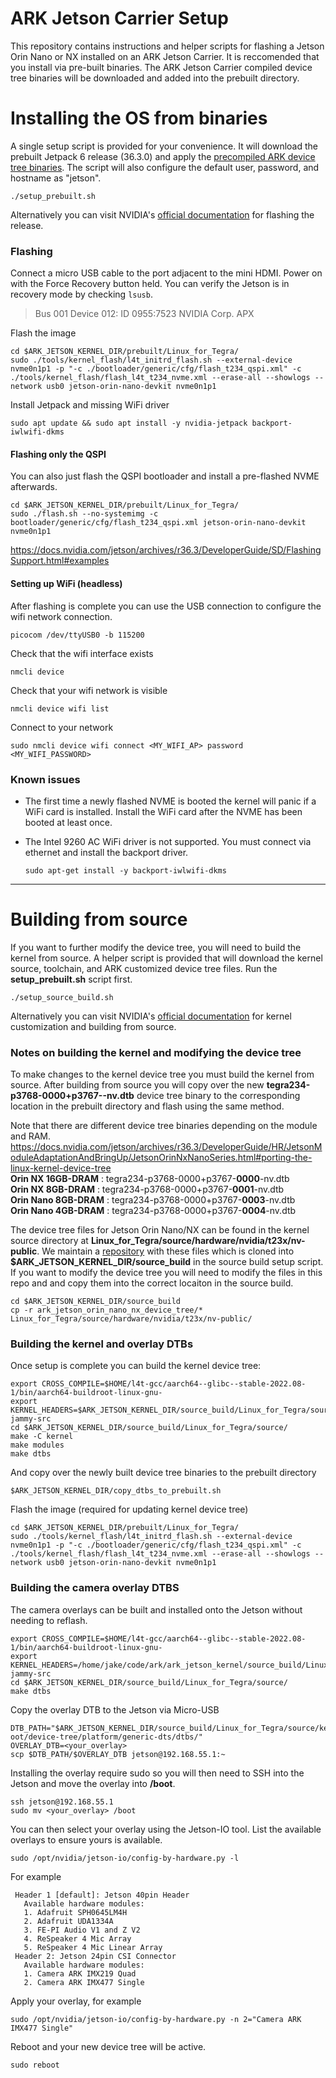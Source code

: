 # ARK Jetson Carrier Setup

This repository contains instructions and helper scripts for flashing a Jetson Orin Nano or NX installed on an ARK Jetson Carrier. It is reccomended that you install via pre-built binaries. The ARK Jetson Carrier compiled device tree binaries will be downloaded and added into the prebuilt directory.

# Installing the OS from binaries
A single setup script is provided for your convenience. It will download the prebuilt Jetpack 6 release (36.3.0) and apply
the [precompiled ARK device tree binaries](https://github.com/ARK-Electronics/ark_jetson_compiled_device_tree_files). The script will also configure the default user, password, and hostname as "jetson".
```
./setup_prebuilt.sh
```
Alternatively you can visit NVIDIA's [official documentation](https://docs.nvidia.com/jetson/archives/r36.3/DeveloperGuide/IN/QuickStart.html#to-flash-the-jetson-developer-kit-operating-software) for flashing the release.

### Flashing
Connect a micro USB cable to the port adjacent to the mini HDMI. Power on with the Force Recovery button held. You can verify the Jetson is in recovery mode by checking `lsusb`.
> Bus 001 Device 012: ID 0955:7523 NVIDIA Corp. APX

Flash the image
````
cd $ARK_JETSON_KERNEL_DIR/prebuilt/Linux_for_Tegra/
sudo ./tools/kernel_flash/l4t_initrd_flash.sh --external-device nvme0n1p1 -p "-c ./bootloader/generic/cfg/flash_t234_qspi.xml" -c ./tools/kernel_flash/flash_l4t_t234_nvme.xml --erase-all --showlogs --network usb0 jetson-orin-nano-devkit nvme0n1p1
````

Install Jetpack and missing WiFi driver
```
sudo apt update && sudo apt install -y nvidia-jetpack backport-iwlwifi-dkms
```

#### Flashing only the QSPI
You can also just flash the QSPI bootloader and install a pre-flashed NVME afterwards.
```
cd $ARK_JETSON_KERNEL_DIR/prebuilt/Linux_for_Tegra/
sudo ./flash.sh --no-systemimg -c bootloader/generic/cfg/flash_t234_qspi.xml jetson-orin-nano-devkit nvme0n1p1
```
https://docs.nvidia.com/jetson/archives/r36.3/DeveloperGuide/SD/FlashingSupport.html#examples


#### Setting up WiFi (headless)
After flashing is complete you can use the USB connection to configure the wifi network connection.
```
picocom /dev/ttyUSB0 -b 115200
```

Check that the wifi interface exists
```
nmcli device
```
Check that your wifi network is visible
```
nmcli device wifi list
```
Connect to your network
```
sudo nmcli device wifi connect <MY_WIFI_AP> password <MY_WIFI_PASSWORD>
```

### Known issues
- The first time a newly flashed NVME is booted the kernel will panic if a WiFi card is installed. Install the WiFi card after the NVME has been booted at least once.

- The Intel 9260 AC WiFi driver is not supported. You must connect via ethernet and install the backport driver.
  ```
  sudo apt-get install -y backport-iwlwifi-dkms
  ```

---

# Building from source
If you want to further modify the device tree, you will need to build the kernel from source. A helper script is
provided that will download the kernel source, toolchain, and ARK customized device tree files. Run the **setup_prebuilt.sh** script first.
```
./setup_source_build.sh
```
Alternatively you can visit NVIDIA's [official documentation](https://docs.nvidia.com/jetson/archives/r36.3/DeveloperGuide/SD/Kernel/KernelCustomization.html) for kernel customization and building from source.

### Notes on building the kernel and modifying the device tree
To make changes to the kernel device tree you must build the kernel from source. After building from source you will copy over the new **tegra234-p3768-0000+p3767-<SKU>-nv.dtb** device tree binary to the corresponding location in the prebuilt directory and flash using the same method.

Note that there are different device tree binaries depending on the module and RAM. <br>
https://docs.nvidia.com/jetson/archives/r36.3/DeveloperGuide/HR/JetsonModuleAdaptationAndBringUp/JetsonOrinNxNanoSeries.html#porting-the-linux-kernel-device-tree <br>
**Orin NX 16GB-DRAM**   : tegra234-p3768-0000+p3767-**0000**-nv.dtb <br>
**Orin NX 8GB-DRAM**    : tegra234-p3768-0000+p3767-**0001**-nv.dtb <br>
**Orin Nano 8GB-DRAM**  : tegra234-p3768-0000+p3767-**0003**-nv.dtb <br>
**Orin Nano 4GB-DRAM**  : tegra234-p3768-0000+p3767-**0004**-nv.dtb <br>

The device tree files for Jetson Orin Nano/NX can be found in the kernel source directory at **Linux_for_Tegra/source/hardware/nvidia/t23x/nv-public**. We maintain a [repository](https://github.com/ARK-Electronics/ark_jetson_orin_nano_nx_device_tree ) with these files which is cloned into **$ARK_JETSON_KERNEL_DIR/source_build** in the source build setup script. If you want to modify the device tree you will need to modify the files in this repo and and copy them into the correct locaiton in the source build. <br>
```
cd $ARK_JETSON_KERNEL_DIR/source_build
cp -r ark_jetson_orin_nano_nx_device_tree/* Linux_for_Tegra/source/hardware/nvidia/t23x/nv-public/
```

### Building the kernel and overlay DTBs
Once setup is complete you can build the kernel device tree:
```
export CROSS_COMPILE=$HOME/l4t-gcc/aarch64--glibc--stable-2022.08-1/bin/aarch64-buildroot-linux-gnu-
export KERNEL_HEADERS=$ARK_JETSON_KERNEL_DIR/source_build/Linux_for_Tegra/source/kernel/kernel-jammy-src
cd $ARK_JETSON_KERNEL_DIR/source_build/Linux_for_Tegra/source/
make -C kernel
make modules
make dtbs
```
And copy over the newly built device tree binaries to the prebuilt directory
```
$ARK_JETSON_KERNEL_DIR/copy_dtbs_to_prebuilt.sh
```
Flash the image (required for updating kernel device tree)
```
cd $ARK_JETSON_KERNEL_DIR/prebuilt/Linux_for_Tegra/
sudo ./tools/kernel_flash/l4t_initrd_flash.sh --external-device nvme0n1p1 -p "-c ./bootloader/generic/cfg/flash_t234_qspi.xml" -c ./tools/kernel_flash/flash_l4t_t234_nvme.xml --erase-all --showlogs --network usb0 jetson-orin-nano-devkit nvme0n1p1
```

### Building the camera overlay DTBS
The camera overlays can be built and installed onto the Jetson without needing to reflash.
```
export CROSS_COMPILE=$HOME/l4t-gcc/aarch64--glibc--stable-2022.08-1/bin/aarch64-buildroot-linux-gnu-
export KERNEL_HEADERS=/home/jake/code/ark/ark_jetson_kernel/source_build/Linux_for_Tegra/source/kernel/kernel-jammy-src
cd $ARK_JETSON_KERNEL_DIR/source_build/Linux_for_Tegra/source/
make dtbs
```

Copy the overlay DTB to the Jetson via Micro-USB
```
DTB_PATH="$ARK_JETSON_KERNEL_DIR/source_build/Linux_for_Tegra/source/kernel_out/nvidia-oot/device-tree/platform/generic-dts/dtbs/"
OVERLAY_DTB=<your_overlay>
scp $DTB_PATH/$OVERLAY_DTB jetson@192.168.55.1:~
```
Installing the overlay require sudo so you will then need to SSH into the Jetson and move the overlay into **/boot**.
```
ssh jetson@192.168.55.1
sudo mv <your_overlay> /boot
```
You can then select your overlay using the Jetson-IO tool. List the available overlays to ensure yours is available.
```
sudo /opt/nvidia/jetson-io/config-by-hardware.py -l
```
For example
```
 Header 1 [default]: Jetson 40pin Header
   Available hardware modules:
   1. Adafruit SPH0645LM4H
   2. Adafruit UDA1334A
   3. FE-PI Audio V1 and Z V2
   4. ReSpeaker 4 Mic Array
   5. ReSpeaker 4 Mic Linear Array
 Header 2: Jetson 24pin CSI Connector
   Available hardware modules:
   1. Camera ARK IMX219 Quad
   2. Camera ARK IMX477 Single
```

Apply your overlay, for example
```
sudo /opt/nvidia/jetson-io/config-by-hardware.py -n 2="Camera ARK IMX477 Single"
```

Reboot and your new device tree will be active.
```
sudo reboot
```
